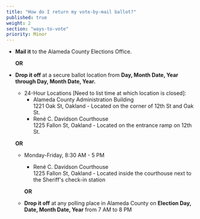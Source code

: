 ```yaml
---
title: "How do I return my vote-by-mail ballot?"
published: true
weight: 2
section: "ways-to-vote"
priority: Minor
---
```


- **Mail it** to the Alameda County Elections Office.  

	**OR**
- **Drop it off** at a secure ballot location from **Day, Month Date, Year through Day, Month Date, Year.**
	- 24-Hour Locations [Need to list time at which location is closed]:  
	    - Alameda County Administration Building  
        	1221 Oak St, Oakland - Located on the corner of 12th St and Oak St.
        - René C. Davidson Courthouse  
        	1225 Fallon St, Oakland - Located on the entrance ramp on 12th St.  
            
   	 **OR**
    - Monday-Friday, 8:30 AM - 5 PM
       - René C. Davidson Courthouse  
        1225 Fallon St, Oakland - Located inside the courthouse next to the Sheriff's check-in station  
        
 	   **OR**
    - **Drop it off** at any polling place in Alameda County on **Election Day, Date, Month Date, Year** from 7 AM to 8 PM
    

